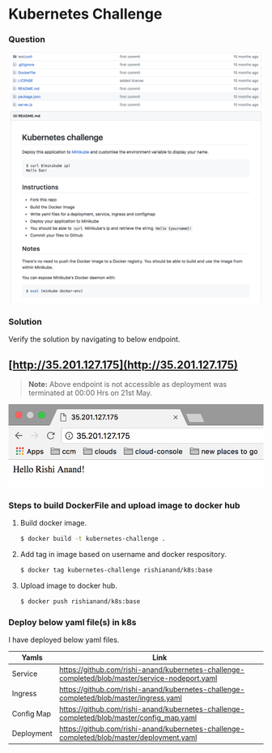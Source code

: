 # Kubernetes Challenge

### Question
![Alt text](resources/question.png?raw=true "Title")


### Solution
Verify the solution by navigating to below endpoint.

## [http://35.201.127.175](http://35.201.127.175)
> **Note:** Above endpoint is not accessible as deployment was terminated at 00:00 Hrs on 21st May.

![Alt text](resources/success_message.png?raw=true "Title")

### Steps to build DockerFile and upload image to docker hub
1. Build docker image.
    ```sh
    $ docker build -t kubernetes-challenge .
    ```
2. Add tag in image based on username and docker respository.
    ```sh
    $ docker tag kubernetes-challenge rishianand/k8s:base
    ```
3. Upload image to docker hub.
    ```sh
    $ docker push rishianand/k8s:base
    ```
    
### Deploy below yaml file(s) in k8s 

I have deployed below yaml files.

| Yamls | Link |
| ------ | ------ |
| Service | https://github.com/rishi-anand/kubernetes-challenge-completed/blob/master/service-nodeport.yaml |
| Ingress | https://github.com/rishi-anand/kubernetes-challenge-completed/blob/master/ingress.yaml |
| Config Map | https://github.com/rishi-anand/kubernetes-challenge-completed/blob/master/config_map.yaml |
| Deployment | https://github.com/rishi-anand/kubernetes-challenge-completed/blob/master/deployment.yaml|

